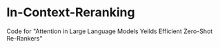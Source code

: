# In-Context-Reranking
Code for "Attention in Large Language Models Yeilds Efficient Zero-Shot Re-Rankers"
